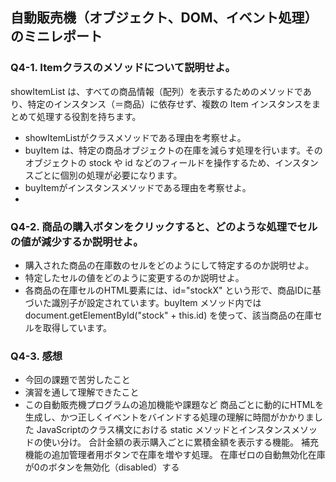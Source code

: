 ## 自動販売機（オブジェクト、DOM、イベント処理）のミニレポート
### Q4-1. Itemクラスのメソッドについて説明せよ。
showItemList は、すべての商品情報（配列）を表示するためのメソッドであり、特定のインスタンス（＝商品）に依存せず、複数の Item インスタンスをまとめて処理する役割を持ちます。
* showItemListがクラスメソッドである理由を考察せよ。
* buyItem は、特定の商品オブジェクトの在庫を減らす処理を行います。そのオブジェクトの stock や id などのフィールドを操作するため、インスタンスごとに個別の処理が必要になります。
* buyItemがインスタンスメソッドである理由を考察せよ。
* 
### Q4-2. 商品の購入ボタンをクリックすると、どのような処理でセルの値が減少するか説明せよ。
* 購入された商品の在庫数のセルをどのようにして特定するのか説明せよ。
* 特定したセルの値をどのように変更するのか説明せよ。
* 各商品の在庫セルのHTML要素には、id="stockX" という形で、商品IDに基づいた識別子が設定されています。buyItem メソッド内では document.getElementById("stock" + this.id) を使って、該当商品の在庫セルを取得しています。
### Q4-3. 感想
* 今回の課題で苦労したこと
* 演習を通して理解できたこと
* この自動販売機プログラムの追加機能や課題など
商品ごとに動的にHTMLを生成し、かつ正しくイベントをバインドする処理の理解に時間がかかりました
JavaScriptのクラス構文における static メソッドとインスタンスメソッドの使い分け。
合計金額の表示購入ごとに累積金額を表示する機能。
補充機能の追加管理者用ボタンで在庫を増やす処理。
在庫ゼロの自動無効化在庫が0のボタンを無効化（disabled）する

